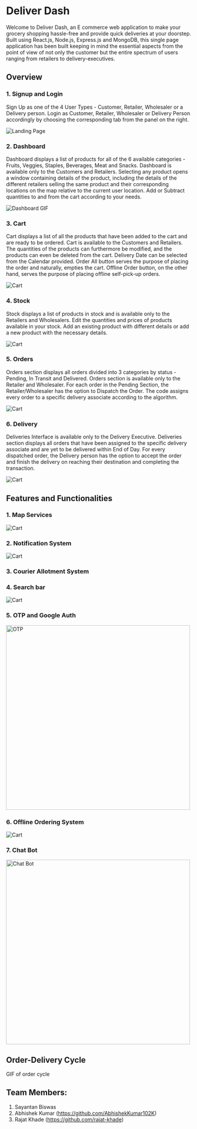 # Deliver Dash
Welcome to Deliver Dash, an E commerce web application to make your grocery shopping hassle-free and provide quick deliveries at your doorstep. Built using React.js, 
Node.js, Express.js and MongoDB, this single page application has been built keeping in mind the essential aspects from the point of view of not only the customer but 
the entire spectrum of users ranging from retailers to delivery-executives.

## Overview
### 1. Signup and Login
Sign Up as one of the 4 User Types - Customer, Retailer, Wholesaler or a Delivery person. 
Login as Customer, Retailer, Wholesaler or Delivery Person accordingly by choosing the corresponding tab from the panel on the right.

![Landing Page](/res/signup.png)


### 2. Dashboard
Dashboard displays a list of products for all of the 6 available categories - Fruits, Veggies, Staples, Beverages, Meat and Snacks. Dashboard is available only to the Customers and Retailers. Selecting any product opens a window containing details of the product, including the details of the different retailers selling the same product and their corresponding locations on the map relative to the current user location. Add or Subtract quantities to and from the cart according to your needs.

![Dashboard GIF](/res/Dashboard.gif) 


### 3. Cart 
Cart displays a list of all the products that have been added to the cart and are ready to be ordered. Cart is available to the Customers and Retailers. The quantities of the products can furthermore be modified, and the products can even be deleted from the cart. Delivery Date can be selected from the Calendar provided. Order All button serves the purpose of placing the order and naturally, empties the cart. Offline Order button, on the other hand, serves the purpose of placing offline self-pick-up orders.

![Cart](/res/cart.png)


### 4. Stock
Stock displays a list of products in stock and is available only to the Retailers and Wholesalers. Edit the quantities and prices of products available in your stock. Add an existing product with different details or add a new product with the necessary details.

![Cart](/res/stock.png)

### 5. Orders 
Orders section displays all orders divided into 3 categories by status - Pending, In Transit and Delivered. Orders section is available only to the Retailer and Wholesaler. For each order in the Pending Section, the Retailer/Wholesaler has the option to Dispatch the Order. The code assigns every order to a specific delivery associate according to the algorithm.

![Cart](/res/orders.png)

### 6. Delivery
Deliveries Interface is available only to the Delivery Executive. Deliveries section displays all orders that have been assigned to the specific delivery associate and are yet to be delivered within End of Day. For every dispatched order, the Delivery person has the option to accept the order and finish the delivery on reaching their destination and completing the transaction.

![Cart](/res/delivery.png)





## Features and Functionalities

### 1. Map Services
![Cart](/res/map.png)

### 2. Notification System
![Cart](/res/notification.png)

### 3. Courier Allotment System

### 4. Search bar
![Cart](/res/search.png)

### 5. OTP and Google Auth
<img src="/res/otp.png" alt="OTP" width="500"/>

### 6. Offline Ordering System
![Cart](/res/offline.png)

### 7. Chat Bot
<img src="/res/chatbot.png" alt="Chat Bot" width="500"/>



## Order-Delivery Cycle
  GIF of order cycle



## Team Members:
1. Sayantan Biswas
2. Abhishek Kumar (https://github.com/AbhishekKumar102K)
3. Rajat Khade (https://github.com/rajat-khade)
